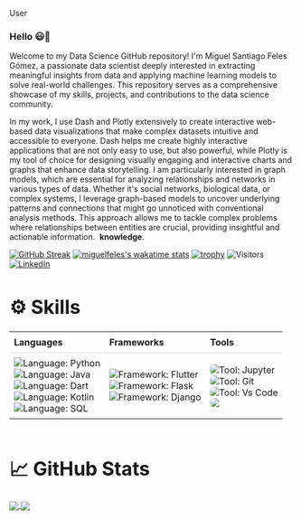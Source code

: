 User
### Hello 😃👋

⁤Welcome to my Data Science GitHub repository! ⁤⁤I'm Miguel Santiago Feles Gómez, a passionate data scientist deeply interested in extracting meaningful insights from data and applying machine learning models to solve real-world challenges. ⁤⁤This repository serves as a comprehensive showcase of my skills, projects, and contributions to the data science community. ⁤

⁤In my work, I use Dash and Plotly extensively to create interactive web-based data visualizations that make complex datasets intuitive and accessible to everyone. ⁤⁤Dash helps me create highly interactive applications that are not only easy to use, but also powerful, while Plotly is my tool of choice for designing visually engaging and interactive charts and graphs that enhance data storytelling. ⁤⁤I am particularly interested in graph models, which are essential for analyzing relationships and networks in various types of data. ⁤⁤Whether it's social networks, biological data, or complex systems, I leverage graph-based models to uncover underlying patterns and connections that might go unnoticed with conventional analysis methods. ⁤⁤This approach allows me to tackle complex problems where relationships between entities are crucial, providing insightful and actionable information. ⁤
**knowledge**.
<!--
**miguelfeles/miguelfeles** is a ✨ _special_ ✨ repository because its `README.md` (this file) appears on your GitHub profile.

Here are some ideas to get you started:


-->
[![GitHub Streak](http://github-readme-streak-stats.herokuapp.com?user=miguelfeles&theme=nightowl)](https://git.io/streak-stats)
[![miguelfeles's wakatime stats](https://github-readme-stats.vercel.app/api/wakatime?username=miguelfeles&theme=nightowl)](https://wakatime.com/@miguelfeles)
[![trophy](https://github-profile-trophy.vercel.app/?username=miguelfeles&theme=onedark)](https://github.com/ryo-ma/github-profile-trophy)
![Visitors](https://visitor-badge.laobi.icu/badge?page_id=miguelfeles.miguelfeles)
[![LinkedIn](https://img.shields.io/badge/LinkedIn-miguelfeles-blue?style=flat-square&logo=linkedin)](https://www.linkedin.com/in/miguelfeles/)

<h1 align="left" style="font-size:3.5vw">⚙️ Skills</h1>

<table style="border-collapse: collapse; width: 100%; margin: 0;">
  <tr>
    <th style="padding: 8px; text-align: left; border-bottom: 1px solid #ddd; font-weight: bold;">Languages</th>
    <th style="padding: 8px; text-align: left; border-bottom: 1px solid #ddd; font-weight: bold;">Frameworks</th>
    <th style="padding: 8px; text-align: left; border-bottom: 1px solid #ddd; font-weight: bold;">Tools</th>
  </tr>
  <tr>
    <td style="padding: 8px;">
      <img src="https://img.shields.io/badge/Python-3776AB?style=for-the-badge&logo=python&logoColor=white" alt="Language: Python" style="display: block; margin: 0 auto;">
      <img src="https://img.shields.io/badge/Java-ED8B00?style=for-the-badge&logo=openjdk&logoColor=white" alt="Language: Java" style="display: block; margin: 0 auto;">
      <img src="https://img.shields.io/badge/Dart-0175C2?style=for-the-badge&logo=dart&logoColor=white&color=45B1E8" alt="Language: Dart" style="display: block; margin: 0 auto;">
      <img src="https://img.shields.io/badge/Kotlin-AD70A4?&style=for-the-badge&logo=kotlin&logoColor=white" alt="Language: Kotlin" style="display: block; margin: 0 auto;">
      <img src="https://img.shields.io/badge/SQL-005C84?style=for-the-badge&logo=mysql&logoColor=white" alt="Language: SQL" style="display: block; margin: 0 auto;">
    </td>
    <td style="padding: 8px;">
      <img src="https://img.shields.io/badge/Flutter-0084A0?style=for-the-badge&logo=flutter&logoColor=white" alt="Framework: Flutter" style="display: block; margin: 0 auto;">
      <img src="https://img.shields.io/badge/Flask-000000?style=for-the-badge&logo=flask&logoColor=white" alt="Framework: Flask" style="display: block; margin: 0 auto;">
      <img align="center" src="https://img.shields.io/badge/Django-57F287?style=for-the-badge&logo=django&logoColor=white" alt="Framework: Django" style="display: block; margin: 0 auto;">
    </td>
    <td style="padding: 8px;">
      <img src="https://img.shields.io/badge/Jupyter-orange?style=for-the-badge&logo=Jupyter&color=FF924E" alt="Tool: Jupyter" style="display: block; margin: 0 auto; border-radius: 8px;">
      <img src="https://img.shields.io/badge/GIT-E44C30?style=for-the-badge&logo=git&logoColor=white" alt="Tool: Git" style="display: block; margin: 0 auto; border-radius: 8px;">
      <img src="https://img.shields.io/badge/Vs_Code-0078D4?style=for-the-badge&logo=visual%20studio%20code&logoColor=white" alt="Tool: Vs Code" style="display: block; margin: 0 auto; border-radius: 8px;">
      <img src="https://img.shields.io/badge/PostgreSQL-331878?style=for-the-badge&logo=postgresql&logoColor=white" style="display: block; margin: 0 auto; border-radius: 8px;">
    </td>
  </tr>
</table>
<br>


<h1 align="left" style="font-size:3.5vw">📈 GitHub Stats</h1>

<a href="https://github.com/miguelfeles">
  <img align="center" src="https://github-readme-stats.vercel.app/api/top-langs/?username=miguelfeles&theme=nightowl&bg_color=1d1f21&langs_count=3&hide=java,html,tex,jupyter%20notebook,css" />
</a>

<a href="https://github.com/miguelfeles">
  <img align="center" src="https://github-readme-stats.vercel.app/api?username=miguelfeles&show_icons=true&theme=nightowl&bg_color=1d1f21&count_private=true"  />
</a>

